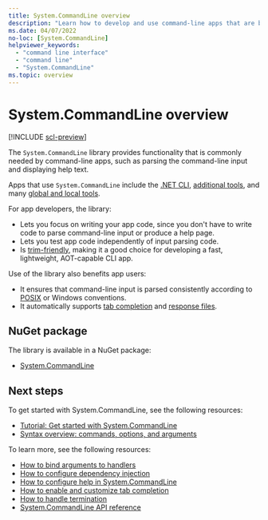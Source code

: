 ```yaml
---
title: System.CommandLine overview
description: "Learn how to develop and use command-line apps that are based on the System.CommandLine library"
ms.date: 04/07/2022
no-loc: [System.CommandLine]
helpviewer_keywords:
  - "command line interface"
  - "command line"
  - "System.CommandLine"
ms.topic: overview
---
```


# System.CommandLine overview

[!INCLUDE [scl-preview](../../../includes/scl-preview.md)]

The `System.CommandLine` library provides functionality that is commonly needed by command-line apps, such as parsing the command-line input and displaying help text.

Apps that use `System.CommandLine` include the [.NET CLI](../../core/tools/index.md), [additional tools](../../core/additional-tools/index.md), and many [global and local tools](../../core/tools/global-tools.md).

For app developers, the library:

* Lets you focus on writing your app code, since you don't have to write code to parse command-line input or produce a help page.
* Lets you test app code independently of input parsing code.
* Is [trim-friendly](../../core/deploying/trimming/trim-self-contained.md), making it a good choice for developing a fast, lightweight, AOT-capable CLI app.

Use of the library also benefits app users:

* It ensures that command-line input is parsed consistently according to [POSIX](https://en.wikipedia.org/wiki/POSIX) or Windows conventions.
* It automatically supports [tab completion](tab-completion.md) and [response files](syntax.md#response-files).

## NuGet package

The library is available in a NuGet package:

* [System.CommandLine](https://www.nuget.org/packages/System.CommandLine)

## Next steps

To get started with System.CommandLine, see the following resources:

* [Tutorial: Get started with System.CommandLine](get-started-tutorial.md)
* [Syntax overview: commands, options, and arguments](syntax.md)

To learn more, see the following resources:

* [How to bind arguments to handlers](model-binding.md)
* [How to configure dependency injection](dependency-injection.md)
* [How to configure help in System.CommandLine](help.md)
* [How to enable and customize tab completion](tab-completion.md)
* [How to handle termination](handle-termination.md)
* [System.CommandLine API reference](xref:System.CommandLine)

